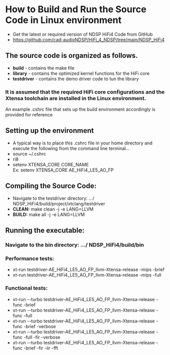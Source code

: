 # How to Build and Run the Source Code in Linux environment
  * Get the latest or required version of NDSP HiFi4 Code from GitHub 
  * https://github.com/cad-audioNDSP/HiFi_4_NDSP/tree/main/NDSP_HiFi4

## The source code is organized as follows.
  * **build** - contains the make file 
  * **library** - contains the optimized kernel functions for the HiFi core 
  * **testdriver** - contains the demo driver code to tun the library   

### It is assumed that the required HiFi core configurations and the Xtensa toolchain are installed in the Linux environment.
 An example .cshrc file that sets up the build environment accordingly is provided for reference 

## Setting up the environment 
  * A typical way is to place this .cshrc file in your home directory and execute the following from the command line terminal... 
  * source ~/.cshrc 
  * ri8
  * setenv XTENSA_CORE CORE_NAME     
    Ex: setenv XTENSA_CORE AE_HiFi4_LE5_AO_FP  

## Compiling the Source Code: 
  * Navigate to the testdriver directory:   …/ NDSP_HiFi4/build/project/xtclang/testdriver
  * **CLEAN:**  make clean -j -e LANG=LLVM  
  * **BUILD:**  make all -j -e LANG=LLVM 


## Running the executable: 
  ### Navigate to the bin directory: …/ NDSP_HiFi4/build/bin
  ### Performance tests:     
  * xt-run testdriver-AE_HiFi4_LE5_AO_FP_llvm-Xtensa-release -mips -brief 
  * xt-run testdriver-AE_HiFi4_LE5_AO_FP_llvm-Xtensa-release -mips -full   
  ###	Functional tests:
  * xt-run --turbo testdriver-AE_HiFi4_LE5_AO_FP_llvm-Xtensa-release -func -brief
  * xt-run --turbo testdriver-AE_HiFi4_LE5_AO_FP_llvm-Xtensa-release -func -full
  * xt-run --turbo testdriver-AE_HiFi4_LE5_AO_FP_llvm-Xtensa-release -func -brief -verbose 
  * xt-run --turbo testdriver-AE_HiFi4_LE5_AO_FP_llvm-Xtensa-release -func -full -fir -verbose 
  * xt-run --turbo testdriver-AE_HiFi4_LE5_AO_FP_llvm-Xtensa-release -func -brief -fir -iir -fft
